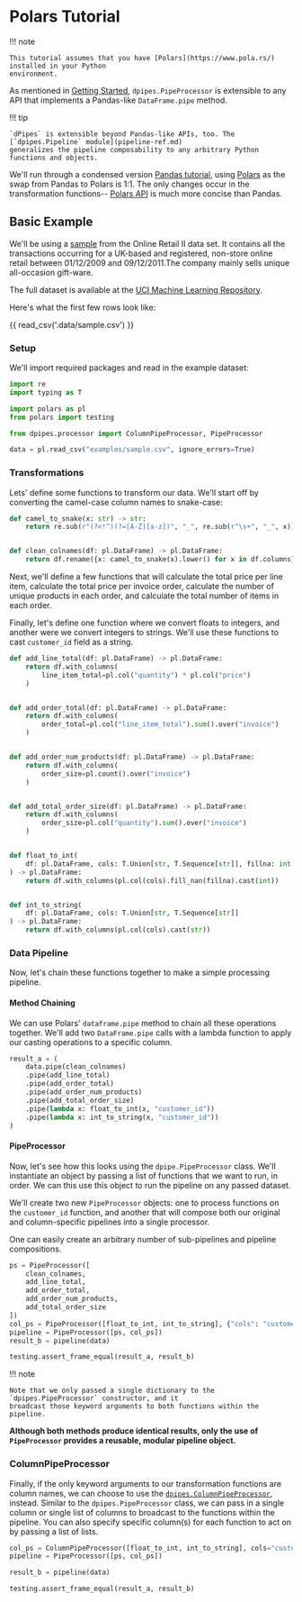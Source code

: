 # Polars Tutorial

!!! note

    This tutorial assumes that you have [Polars](https://www.pola.rs/) installed in your Python 
    environment.

As mentioned in [Getting Started](getting-started.md), `dpipes.PipeProcessor` is extensible to any 
API that implements a Pandas-like `DataFrame.pipe` method.

!!! tip

    `dPipes` is extensible beyond Pandas-like APIs, too. The [`dpipes.Pipeline` module](pipeline-ref.md)
    generalizes the pipeline composability to any arbitrary Python functions and objects.

We'll run through a condensed version [Pandas tutorial](tutorial-pandas.md), using [Polars](https://www.pola.rs/)
as the swap from Pandas to Polars is 1:1. The only changes occur in the transformation functions-- 
[Polars API](https://www.pola.rs/) is much more concise than Pandas.

## Basic Example

We'll be using a [sample](https://raw.githubusercontent.com/chris-santiago/dpipes/master/examples/sample.csv)
from the Online Retail II data set. It contains all the transactions occurring for a UK-based and 
registered, non-store online retail between 01/12/2009 and 09/12/2011.The company mainly sells 
unique all-occasion gift-ware. 

The full dataset is available at the [UCI Machine Learning Repository](https://archive.ics.uci.edu/ml/datasets/Online+Retail+II).

Here's what the first few rows look like:

{{ read_csv('.data/sample.csv') }}

### Setup

We'll import required packages and read in the example dataset:

```python
import re
import typing as T

import polars as pl
from polars import testing

from dpipes.processor import ColumnPipeProcessor, PipeProcessor

data = pl.read_csv("examples/sample.csv", ignore_errors=True)
```

### Transformations

Lets' define some functions to transform our data. We'll start off by converting the camel-case 
column names to snake-case:

```python
def camel_to_snake(x: str) -> str:
    return re.sub(r"(?<!^)(?=[A-Z][a-z])", "_", re.sub(r"\s+", "_", x))


def clean_colnames(df: pl.DataFrame) -> pl.DataFrame:
    return df.rename({x: camel_to_snake(x).lower() for x in df.columns})
```

Next, we'll define a few functions that will calculate the total price per line item, calculate the
total price per invoice order, calculate the number of unique products in each order, and calculate
the total number of items in each order.

Finally, let's define one function where we convert floats to integers, and another were we convert 
integers to strings.  We'll use these functions to cast `customer_id` field as a string.

```python title="Transformation Functions with Polars"
def add_line_total(df: pl.DataFrame) -> pl.DataFrame:
    return df.with_columns(
        line_item_total=pl.col("quantity") * pl.col("price")
    )


def add_order_total(df: pl.DataFrame) -> pl.DataFrame:
    return df.with_columns(
        order_total=pl.col("line_item_total").sum().over("invoice")
    )


def add_order_num_products(df: pl.DataFrame) -> pl.DataFrame:
    return df.with_columns(
        order_size=pl.count().over("invoice")
    )


def add_total_order_size(df: pl.DataFrame) -> pl.DataFrame:
    return df.with_columns(
        order_size=pl.col("quantity").sum().over("invoice")
    )


def float_to_int(
    df: pl.DataFrame, cols: T.Union[str, T.Sequence[str]], fillna: int = -99999
) -> pl.DataFrame:
    return df.with_columns(pl.col(cols).fill_nan(fillna).cast(int))


def int_to_string(
    df: pl.DataFrame, cols: T.Union[str, T.Sequence[str]]
) -> pl.DataFrame:
    return df.with_columns(pl.col(cols).cast(str))

```

### Data Pipeline

Now, let's chain these functions together to make a simple processing pipeline.

#### Method Chaining

We can use Polars' `dataframe.pipe` method to chain all these operations together. We'll add two 
`DataFrame.pipe` calls with a lambda function to apply our casting operations to a specific column.

```python title="Using Polars Pipe and Method Chaining"
result_a = (
    data.pipe(clean_colnames)
    .pipe(add_line_total)
    .pipe(add_order_total)
    .pipe(add_order_num_products)
    .pipe(add_total_order_size)
    .pipe(lambda x: float_to_int(x, "customer_id"))
    .pipe(lambda x: int_to_string(x, "customer_id"))
)
```

#### PipeProcessor

Now, let's see how this looks using the `dpipe.PipeProcessor` class. We'll instantiate an object
by passing a list of functions that we want to run, in order. We can this use this object to run
the pipeline on any passed dataset.

We'll create two new `PipeProcessor` objects: one to process functions on the `customer_id` function,
and another that will compose both our original and column-specific pipelines into a single processor.

One can easily create an arbitrary number of sub-pipelines and pipeline compositions.

```python title="PipeProcessor Composition"
ps = PipeProcessor([
    clean_colnames,
    add_line_total,
    add_order_total,
    add_order_num_products,
    add_total_order_size
])
col_ps = PipeProcessor([float_to_int, int_to_string], {"cols": "customer_id"})
pipeline = PipeProcessor([ps, col_ps])
result_b = pipeline(data)

testing.assert_frame_equal(result_a, result_b)
```

!!! note

    Note that we only passed a single dictionary to the `dpipes.PipeProcessor` constructor, and it
    broadcast those keyword arguments to both functions within the pipeline.

**Although both methods produce identical results, only the use of `PipeProcessor` provides a reusable,
modular pipeline object.**

### ColumnPipeProcessor

Finally, if the only keyword arguments to our transformation functions are column names, we can 
choose to use the [`dpipes.ColumnPipeProcessor`](processor-ref.md#dpipes.processor.ColumnPipeProcessor), 
instead. Similar to the `dpipes.PipeProcessor` class,
we can pass in a single column or single list of columns to broadcast to the functions within the
pipeline. You can also specify specific column(s) for each function to act on by passing a list of
lists.

```python title="ColumnPipeProcessor"
col_ps = ColumnPipeProcessor([float_to_int, int_to_string], cols="customer_id")
pipeline = PipeProcessor([ps, col_ps])

result_b = pipeline(data)

testing.assert_frame_equal(result_a, result_b)
```
